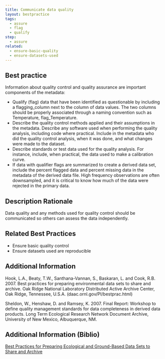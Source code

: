 ```yaml
---
title: Communicate data quality
layout: bestpractice
tags:
  - assure
  - flag
  - qualify
step:
  - assure
related:
  - ensure-basic-quality
  - ensure-datasets-used
---
```


## Best practice

Information about quality control and quality assurance are important components of the metadata:

- Qualify (flag) data that have been identified as questionable by including a flagging_column next to the column of data values. The two columns should be properly associated through a naming convention such as Temperature, flag_Temperature.
- Describe the quality control methods applied and their assumptions in the metadata. Describe any software used when performing the quality analysis, including code where practical. Include in the metadata who did the quality control analysis, when it was done, and what changes were made to the dataset.
- Describe standards or test data used for the quality analysis. For instance, include, when practical, the data used to make a calibration curve.
- If data with qualifier flags are summarized to create a derived data set, include the percent flagged data and percent missing data in the metadata of the derived data file. High frequency observations are often downsampled, and it is critical to know how much of the data were rejected in the primary data.

## Description Rationale

Data quality and any methods used for quality control should be communicated so others can assess the data independently.

## Related Best Practices
- Ensure basic quality control
- Ensure datasets used are reproducible

## Additional Information

Hook, L.A., Beaty, T.W., Santhana-Vannan, S., Baskaran, L. and Cook, R.B. 2007. Best practices for preparing environmental data sets to share and archive. Oak Ridge National Laboratory Distributed Active Archive Center, Oak Ridge, Tennessee, U.S.A. (daac.ornl.gov/PI/bestprac.html)

Sheldon, W., Henshaw, D. and Ramsey, K. 2007. Final Report: Workshop to define quality management standards for data completeness in derived data products. Long Term Ecological Research Network Document Archive, University of New Mexico, Albuquerque, NM.

## Additional Information (Biblio)

[Best Practices for Preparing Ecological and Ground-Based Data Sets to Share and Archive](https://www.dataone.org/content/best-practices-preparing-ecological-and-ground-based-data-sets-share-and-archive)
